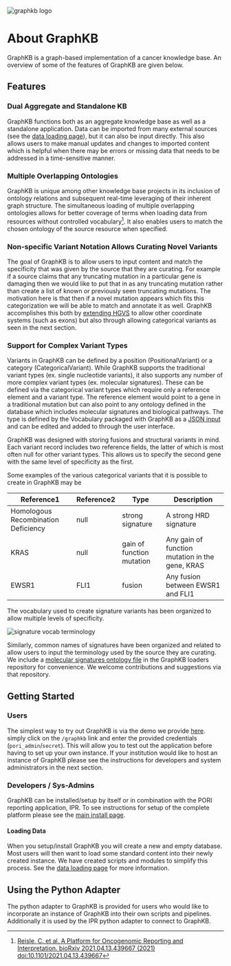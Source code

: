<div class="graphkb__title" markdown="1">

![graphkb logo](../images/graph-icon_outline.svg)

# About GraphKB

</div>

GraphKB is a graph-based implementation of a cancer knowledge base. An overview of some of the features of GraphKB are given below.

## Features

### Dual Aggregate and Standalone KB

GraphKB functions both as an aggregate knowledge base as well as a standalone application. Data can be imported from many external sources (see the [data loading page](./loading_data.md)), but it can also be input directly. This also allows users to make manual updates and changes to imported content which is helpful when there may be errors or missing data that needs to be addressed in a time-sensitive manner.

### Multiple Overlapping Ontologies

GraphKB is unique among other knowledge base projects in its inclusion of ontology relations and subsequent real-time leveraging of their inherent graph structure. The simultaneous loading of multiple overlapping ontologies allows for better coverage of terms when loading data from resources without controlled vocabulary[^1]. It also enables users to match the chosen ontology of the source resource when specified.

[^1]: [Reisle, C. et al. A Platform for Oncogenomic Reporting and Interpretation. bioRxiv 2021.04.13.439667 (2021) doi:10.1101/2021.04.13.439667](https://www.biorxiv.org/content/10.1101/2021.04.13.439667v1)

### Non-specific Variant Notation Allows Curating Novel Variants

The goal of GraphKB is to allow users to input content and match the specificity that was given by the source that they are curating. For example if a source claims that any truncating mutation in a particular gene is damaging then we would like to put that in as any truncating mutation rather than create a list of known or previously seen truncating mutations. The motivation here is that then if a novel mutation appears which fits this categorization we will be able to match and annotate it as well. GraphKB accomplishes this both by [extending HGVS](../variant_notation/index.md) to allow other coordinate systems (such as exons) but also through allowing categorical variants as seen in the next section.

### Support for Complex Variant Types

Variants in GraphKB can be defined by a position (PositionalVariant) or a category (CategoricalVariant). While GraphKB supports the traditional variant types (ex. single nucleotide variants), it also supports any number of more complex variant types (ex. molecular signatures). These can be defined via the categorical variant types which require only a reference element and a variant type. The reference element would point to a gene in a traditional mutation but can also point to any ontology defined in the database which includes molecular signatures and biological pathways. The type is defined by the Vocabulary packaged with GraphKB as a [JSON input](https://github.com/bcgsc/pori_graphkb_loader/blob/develop/data/vocab.json) and can be edited and added to through the user interface.

GraphKB was designed with storing fusions and structural variants in mind. Each variant record includes two reference fields, the latter of which is most often null for other variant types. This allows us to specify the second gene with the same level of specificity as the first.

Some examples of the various categorical variants that it is possible to create in GraphKB may be

| Reference1                          | Reference2 | Type                      | Description                                     |
| ----------------------------------- | ---------- | ------------------------- | ----------------------------------------------- |
| Homologous Recombination Deficiency | null       | strong signature          | A strong HRD signature                          | null |
| KRAS                                | null       | gain of function mutation | Any gain of function mutation in the gene, KRAS |
| EWSR1                               | FLI1       | fusion                    | Any fusion between EWSR1 and FLI1               |

The vocabulary used to create signature variants has been organized to allow multiple levels of specificity.

![signature vocab terminology](./images/graphkb_client.signature_vocab.png)

Similarly, common names of signatures have been organized and related to allow users to input the terminology used by the source they are curating. We include a [molecular signatures ontology file](https://github.com/bcgsc/pori_graphkb_loader/blob/develop/data/signatures.json) in the GraphKB loaders repository for convenience. We welcome contributions and suggestions via that repository.

## Getting Started

### Users

The simplest way to try out GraphKB is via the demo we provide [here](https://pori-demo.bcgsc.ca/).
simply click on the `/graphkb` link and enter the provided credentials (`pori_admin`/`secret`).
This will allow you to test out the application before having to set up your own instance. If your
institution would like to host an instance of GraphKB please see the instructions for developers and
system administrators in the next section.

### Developers / Sys-Admins

GraphKB can be installed/setup by itself or in combination with the PORI reporting application, IPR.
To see instructions for setup of the complete platform please see the [main install page](../install.md).

#### Loading Data

When you setup/install GraphKB you will create a new and empty database. Most users will then
want to load some standard content into their newly created instance. We have created scripts and
modules to simplify this process. See the [data loading page](./loading_data.md) for more information.

## Using the Python Adapter

The python adapter to GraphKB is provided for users who would like to incorporate an instance of
GraphKB into their own scripts and pipelines. Additionally it is used by the IPR python adapter to
connect to GraphKB.
